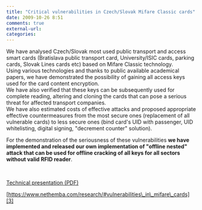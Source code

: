 ```yaml
---
title: "Critical vulnerabilities in Czech/Slovak Mifare Classic cards"
date: 2009-10-26 8:51
comments: true
external-url:
categories:
---
```

We have analysed Czech/Slovak most used public transport and access smart cards (Bratislava public transport card, University/ISIC cards, parking cards, Slovak Lines cards etc) based on Mifare Classic technology.  
 Using various technologies and thanks to public available academical papers, we have demonstrated the possibility of gaining all access keys used for the card content encryption.  
 We have also verified that these keys can be subsequently used for complete reading, altering and cloning the cards that can pose a serious threat for affected transport companies.  
 We have also estimated costs of effective attacks and proposed appropriate effective countermeasures from the most secure ones (replacement of all vulnerable cards) to less secure ones (bind card's UID with passenger, UID whitelisting, digital signing, "decrement counter" solution).

For the demonstration of the seriousness of these vulnerabilities **we have implemented and released our own implementation of "offline nested" attack that can be used for offline cracking of all keys for all sectors without valid RFID reader**.

[  
][1]

[Technical presentation (PDF)][2]

[https://www.nethemba.com/research/#vulnerabilities\_in\_mifare\_cards][3]

  [1]: http://www.nethemba.com/mifare-classic-slides.pdf
  [2]: http://www.nethemba.com/mifare-classic-slides.pdf
  [3]: https://www.nethemba.com/research/#vulnerabilities_in_mifare_cards
